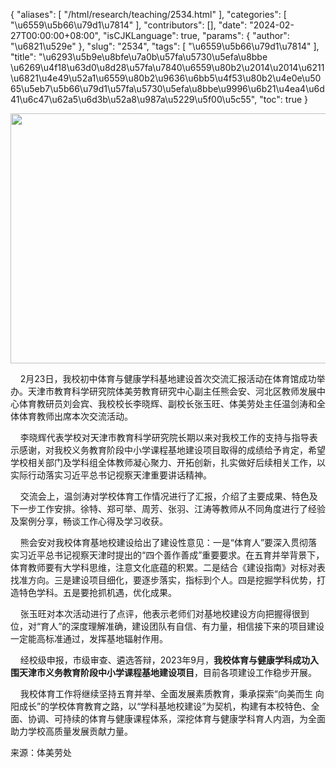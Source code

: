 {
    "aliases": [
        "/html/research/teaching/2534.html"
    ],
    "categories": [
        "\u6559\u5b66\u79d1\u7814"
    ],
    "contributors": [],
    "date": "2024-02-27T00:00:00+08:00",
    "isCJKLanguage": true,
    "params": {
        "author": "\u6821\u529e"
    },
    "slug": "2534",
    "tags": [
        "\u6559\u5b66\u79d1\u7814"
    ],
    "title": "\u6293\u5b9e\u8bfe\u7a0b\u57fa\u5730\u5efa\u8bbe \u6269\u4f18\u63d0\u8d28\u57fa\u7840\u6559\u80b2\u2014\u2014\u6211\u6821\u4e49\u52a1\u6559\u80b2\u9636\u6bb5\u4f53\u80b2\u4e0e\u5065\u5eb7\u5b66\u79d1\u57fa\u5730\u5efa\u8bbe\u9996\u6b21\u4ea4\u6d41\u6c47\u62a5\u6d3b\u52a8\u987a\u5229\u5f00\u5c55",
    "toc": true
}


<img
    src="https://cdn.tfls.online/mirror/full/99119d01e9b00fefb43511f4dc5dbb8b8dff56ba.jpg"
    style="display:block;margin-left:auto;margin-right:auto;"
    decoding="async"
    fetchpriority="auto"
    loading="lazy"
    height="400"
    width="600"
/>




    2月23日，我校初中体育与健康学科基地建设首次交流汇报活动在体育馆成功举办。天津市教育科学研究院体美劳教育研究中心副主任熊会安、河北区教师发展中心体育教研员刘会宾、我校校长李晓辉、副校长张玉旺、体美劳处主任温剑涛和全体体育教师出席本次交流活动。




  





    李晓辉代表学校对天津市教育科学研究院长期以来对我校工作的支持与指导表示感谢，对我校义务教育阶段中小学课程基地建设项目取得的成绩给予肯定，希望学校相关部门及学科组全体教师凝心聚力、开拓创新，扎实做好后续相关工作，以实际行动落实习近平总书记视察天津重要讲话精神。




    交流会上，温剑涛对学校体育工作情况进行了汇报，介绍了主要成果、特色及下一步工作安排。徐特、郑可举、周芳、张羽、江涛等教师从不同角度进行了经验及案例分享，畅谈工作心得及学习收获。




  





    熊会安对我校体育基地校建设给出了建设性意见：一是“体育人”要深入贯彻落实习近平总书记视察天津时提出的“四个善作善成”重要要求。在五育并举背景下，体育教师要有大学科思维，注意文化底蕴的积累。二是结合《建设指南》对标对表找准方向。三是建设项目细化，要逐步落实，指标到个人。四是挖掘学科优势，打造特色学科。五是要抢抓机遇，优化成果。




    张玉旺对本次活动进行了点评，他表示老师们对基地校建设方向把握得很到位，对“育人”的深度理解准确，建设团队有自信、有力量，相信接下来的项目建设一定能高标准通过，发挥基地辐射作用。




    经校级申报，市级审查、遴选答辩，2023年9月，**我校体育与健康学科成功入围天津市义务教育阶段中小学课程基地建设项目**，目前各项建设工作稳步开展。




    我校体育工作将继续坚持五育并举、全面发展素质教育，秉承探索“向美而生 向阳成长”的学校体育教育之路，以“学科基地校建设”为契机，构建有本校特色、全面、协调、可持续的体育与健康课程体系，深挖体育与健康学科育人内涵，为全面助力学校高质量发展贡献力量。





  





来源：体美劳处




  






  



